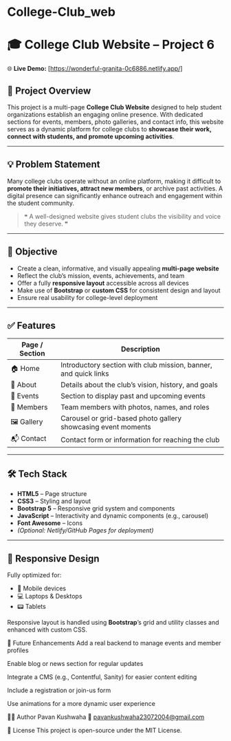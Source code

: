 # College-Club_web

# 🎓 College Club Website – Project 6

🌐 **Live Demo:** [https://wonderful-granita-0c6886.netlify.app/]

## 📖 Project Overview

This project is a multi-page **College Club Website** designed to help student organizations establish an engaging online presence. With dedicated sections for events, members, photo galleries, and contact info, this website serves as a dynamic platform for college clubs to **showcase their work, connect with students, and promote upcoming activities**.

---

## 💡 Problem Statement

Many college clubs operate without an online platform, making it difficult to **promote their initiatives, attract new members**, or archive past activities. A digital presence can significantly enhance outreach and engagement within the student community.

> ❝ A well-designed website gives student clubs the visibility and voice they deserve. ❞

---

## 🎯 Objective

- Create a clean, informative, and visually appealing **multi-page website**  
- Reflect the club’s mission, events, achievements, and team  
- Offer a fully **responsive layout** accessible across all devices  
- Make use of **Bootstrap** or **custom CSS** for consistent design and layout  
- Ensure real usability for college-level deployment

---

## ✅ Features

| Page / Section     | Description                                                                 |
|--------------------|-----------------------------------------------------------------------------|
| 🏠 Home             | Introductory section with club mission, banner, and quick links             |
| 📖 About            | Details about the club’s vision, history, and goals                         |
| 📅 Events           | Section to display past and upcoming events                                 |
| 👥 Members          | Team members with photos, names, and roles                                  |
| 🖼️ Gallery          | Carousel or grid-based photo gallery showcasing event moments               |
| 📬 Contact           | Contact form or information for reaching the club                           |

---

## 🛠️ Tech Stack

- **HTML5** – Page structure  
- **CSS3** – Styling and layout  
- **Bootstrap 5** – Responsive grid system and components  
- **JavaScript** – Interactivity and dynamic components (e.g., carousel)  
- **Font Awesome** – Icons  
- *(Optional: Netlify/GitHub Pages for deployment)*

---

## 📱 Responsive Design

Fully optimized for:

- 📱 Mobile devices  
- 💻 Laptops & Desktops  
- 📟 Tablets

Responsive layout is handled using **Bootstrap**’s grid and utility classes and enhanced with custom CSS.


🔧 Future Enhancements
Add a real backend to manage events and member profiles

Enable blog or news section for regular updates

Integrate a CMS (e.g., Contentful, Sanity) for easier content editing

Include a registration or join-us form

Use animations for a more dynamic user experience

👨‍💻 Author
Pavan Kushwaha
📧 pavankushwaha23072004@gmail.com


📄 License
This project is open-source under the MIT License.
